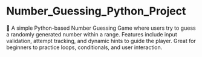# Number_Guessing_Python_Project
🎯 A simple Python-based Number Guessing Game where users try to guess a randomly generated number within a range. Features include input validation, attempt tracking, and dynamic hints to guide the player. Great for beginners to practice loops, conditionals, and user interaction.
